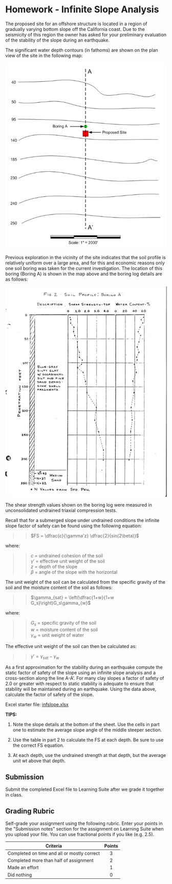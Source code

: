 # Homework - Infinite Slope Analysis

The proposed site for an offshore structure is located in a region of gradually varying bottom slope off the California coast.  Due to the seismicity of this region the owner has asked for your preliminary evaluation of the stability of the slope during an earthquake.

The significant water depth contours (in fathoms) are shown on the plan view of the site in the following map:

![infslope_fig1.png](infslope_fig1.png)
 
Previous exploration in 
the vicinity of the site indicates that the soil profile is relatively uniform over a large area, and for this and 
economic reasons only one soil boring was taken for the current investigation. The location of this boring (Boring A)
is shown in the map above and the boring log details are as follows:

![infslope_fig2.gif](infslope_fig2.gif)

The shear strength values shown on the boring log were 
measured in unconsolidated undrained triaxial compression tests.

Recall that for a submerged slope under undrained conditions the infinite slope factor of safety can be found using the following equation:

>>$FS = \dfrac{c}{\gamma'z} \dfrac{2}{sin(2\beta)}$

where:

>>$c$ = undrained cohesion of the soil<br>
$\gamma'$ = effective unit weight of the soil<br>
$z$ = depth of the slope<br>
$\beta$ = angle of the slope with the horizontal

The unit weight of the soil can be calculated from the specific gravity of the soil and the moisture content of the soil as follows:

>>$\gamma_{sat} = \left(\dfrac{1+w}{1+w G_s}\right)G_s\gamma_{w}$

where:

>>$G_s$ = specific gravity of the soil<br>
$w$ = moisture content of the soil<br>
$\gamma_{w}$ = unit weight of water

The effective unit weight of the soil can then be calculated as:

>>$\gamma' = \gamma_{sat} - \gamma_w$

As a first approximation for the stability during an earthquake compute the static factor of safety of the slope 
using an infinite slope analysis and a cross-section along the line A-A'.  For many clay slopes a factor of safety 
of 2.0 or greater with respect to static stability is adequate to ensure that stability will be maintained during an 
earthquake. Using the data above, calculate the factor of safety of the slope.

Excel starter file: [infslope.xlsx](infslope.xlsx)

**TIPS:**

1) Note the slope details at the bottom of the sheet. Use the cells in part one to 
   estimate the 
   average slope 
   angle of the middle steeper section.

2) Use the table in part 2 to calculate the FS at each depth. Be sure to use the correct FS equation.

3) At each depth, use the undrained strength at that depth, but the average unit wt above that depth.

## Submission

Submit the completed Excel file to Learning Suite after we grade it together in class.

## Grading Rubric

Self-grade your assignment using the following rubric. Enter your points in the "Submission notes" section for the assignment on Learning Suite when you upload your file. You can use fractional points if you like (e.g. 2.5).

| Criteria                                    | Points |
|---------------------------------------------|:------:|
| Completed on time and all or mostly correct |   3    |
| Completed more than half of assignment      |   2    |
| Made an effort                              |   1    |
| Did nothing                                 |   0    |
